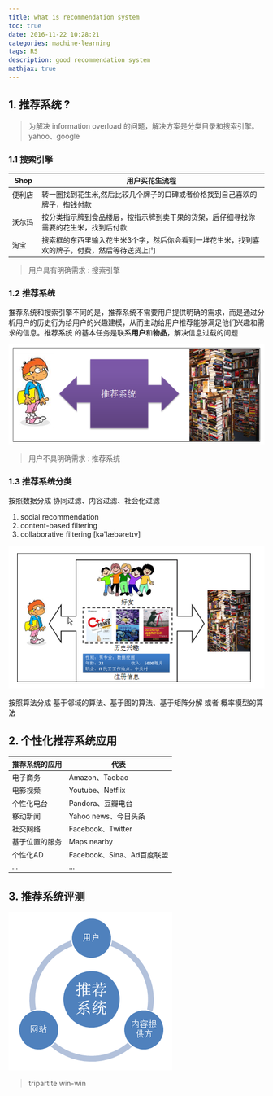 ```yaml
---
title: what is recommendation system
toc: true
date: 2016-11-22 10:28:21
categories: machine-learning
tags: RS
description: good recommendation system
mathjax: true
---
```


<script type="text/x-mathjax-config">
  MathJax.Hub.Config({
    extensions: ["tex2jax.js"],
    jax: ["input/TeX"],
    tex2jax: {
      inlineMath: [ ['$','$'], ['\\(','\\)'] ],
      displayMath: [ ['$$','$$']],
      processEscapes: true
    }
  });
</script>
<script type="text/javascript" src="https://cdn.mathjax.org/mathjax/latest/MathJax.js?config=TeX-AMS_HTML,http://myserver.com/MathJax/config/local/local.js">
</script>

## 1. 推荐系统 ?

> 为解决 information overload 的问题，解决方案是分类目录和搜索引擎。yahoo、google

### 1.1 搜索引擎

Shop | 用户买花生流程
------- | -------
便利店 &nbsp; | 转一圈找到花生米,然后比较几个牌子的口碑或者价格找到自己喜欢的牌子，掏钱付款
沃尔玛 | 按分类指示牌到食品楼层，按指示牌到卖干果的货架，后仔细寻找你需要的花生米，找到后付款
淘宝 | 搜索框的东西里输入花生米3个字，然后你会看到一堆花生米，找到喜欢的牌子，付费，然后等待送货上门

> 用户具有明确需求 : 搜索引擎

### 1.2 推荐系统

推荐系统和搜索引擎不同的是，推荐系统不需要用户提供明确的需求，而是通过分析用户的历史行为给用户的兴趣建模，从而主动给用户推荐能够满足他们兴趣和需求的信息。推荐系统 的基本任务是联系**用户**和**物品**，解决信息过载的问题

![rsac-1][1]

> 用户不具明确需求 : 推荐系统

### 1.3 推荐系统分类

按照数据分成 协同过滤、内容过滤、社会化过滤

 1. social recommendation
 2. content-based filtering
 3. collaborative filtering [kə'læbəretɪv]

![rsac-2][2]

按照算法分成 基于邻域的算法、基于图的算法、基于矩阵分解 或者 概率模型的算法

## 2. 个性化推荐系统应用

推荐系统的应用 | 代表
------- | -------
电子商务 | Amazon、Taobao
电影视频 | Youtube、Netflix
个性化电台 | Pandora、豆瓣电台
移动新闻 | Yahoo news、今日头条
社交网络 | Facebook、Twitter
基于位置的服务 | Maps nearby
个性化AD | Facebook、Sina、Ad百度联盟
... | ...

## 3. 推荐系统评测

![rsac-3][3]

> tripartite win-win

[1]: /images/ml/rsac-1-1.png
[2]: /images/ml/rsac-1-2.png
[3]: /images/ml/rsac-1-3.png
[4]: /images/ml/rsac-1-4.png